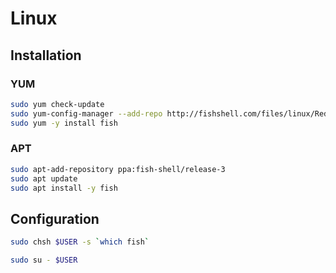 # Linux

## Installation

### YUM

```sh
sudo yum check-update
sudo yum-config-manager --add-repo http://fishshell.com/files/linux/RedHat_RHEL-6/fish.release:2.repo
sudo yum -y install fish
```

### APT

```sh
sudo apt-add-repository ppa:fish-shell/release-3
sudo apt update
sudo apt install -y fish
```

## Configuration

```sh
sudo chsh $USER -s `which fish`
```

```sh
sudo su - $USER
```
